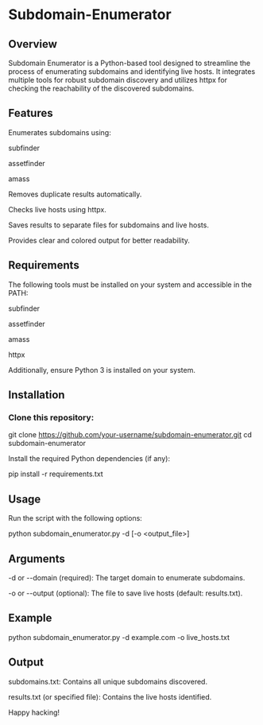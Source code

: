 # Subdomain-Enumerator

## Overview

Subdomain Enumerator is a Python-based tool designed to streamline the process of enumerating subdomains and identifying live hosts. It integrates multiple tools for robust subdomain discovery and utilizes httpx for checking the reachability of the discovered subdomains.

## Features

Enumerates subdomains using:

subfinder

assetfinder

amass

Removes duplicate results automatically.

Checks live hosts using httpx.

Saves results to separate files for subdomains and live hosts.

Provides clear and colored output for better readability.

## Requirements

The following tools must be installed on your system and accessible in the PATH:

subfinder

assetfinder

amass

httpx

Additionally, ensure Python 3 is installed on your system.

## Installation

### Clone this repository:

git clone https://github.com/your-username/subdomain-enumerator.git
cd subdomain-enumerator

Install the required Python dependencies (if any):

pip install -r requirements.txt

## Usage

Run the script with the following options:

python subdomain_enumerator.py -d <domain> [-o <output_file>]

## Arguments

-d or --domain (required): The target domain to enumerate subdomains.

-o or --output (optional): The file to save live hosts (default: results.txt).

## Example

python subdomain_enumerator.py -d example.com -o live_hosts.txt

## Output

subdomains.txt: Contains all unique subdomains discovered.

results.txt (or specified file): Contains the live hosts identified.


Happy hacking!
